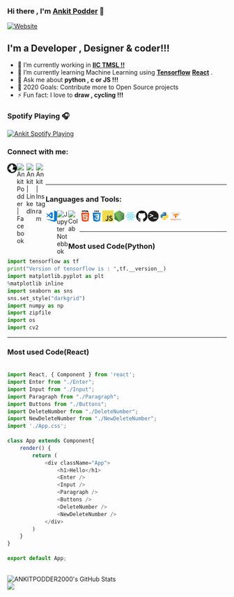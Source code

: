 ### Hi there , I'm [Ankit Podder](https://github.com/ANKITPODDER2000) 👋
[![Website](https://img.shields.io/website?label=ankitpodder.digital&style=for-the-badge&url=https%3A%2F%2Fankitpodder.digital)](https://ankitpodder2000.github.io/mysite/)

## I'm a Developer , Designer & coder!!!

- 🔭 I’m currently working in **[IIC TMSL !!](https://iictmsl.in/)**
- 🌱 I’m currently learning Machine Learning using **[Tensorflow](http://tensorflow.org/)** **[React](https://reactjs.org/)** .
- 💬 Ask me about **python , c or JS !!!**
- 🥅 2020 Goals: Contribute more to Open Source projects
- ⚡ Fun fact: I love to **draw , cycling !!!**

### Spotify Playing 🎧

[<img src="https://now-playing-codestackr.vercel.app/api/spotify-playing" alt="Ankit Spotify Playing" width="350" />](https://open.spotify.com/user/316aayv46w66n6f2xt3nbh5dr3hi)

### Connect with me:

[<img align="left" alt="ankitpodder.digital" width="22px" src="https://raw.githubusercontent.com/iconic/open-iconic/master/svg/globe.svg" />](http://ankitpodder.digital/)
[<img align="left" alt="Ankit Podder | Facebook" width="22px" src="https://cdn.jsdelivr.net/npm/simple-icons@v3/icons/facebook.svg" />](https://www.facebook.com/ankit.podder.0211)
[<img align="left" alt="Ankit | LinkedIn" width="22px" src="https://cdn.jsdelivr.net/npm/simple-icons@v3/icons/linkedin.svg" />](https://www.linkedin.com/in/ankit-podder-59156916a/)
[<img align="left" alt="Ankit | Instagram" width="22px" src="https://cdn.jsdelivr.net/npm/simple-icons@v3/icons/instagram.svg" />](https://www.instagram.com/ankitpodder211/)

<br />
<br />

*****************************

###  Languages and Tools:

<img align="left" alt="Visual Studio Code" width="26px" src="https://raw.githubusercontent.com/github/explore/80688e429a7d4ef2fca1e82350fe8e3517d3494d/topics/visual-studio-code/visual-studio-code.png" />
<img align="left" alt="Jupyter Notebbok" width="26px" src="https://upload.wikimedia.org/wikipedia/commons/thumb/3/38/Jupyter_logo.svg/518px-Jupyter_logo.svg.png" />
<img align="left" alt="Colab" width="26px" src="https://colab.research.google.com/img/colab_favicon_256px.png" />
<img align="left" alt="HTML5" width="26px" src="https://raw.githubusercontent.com/github/explore/80688e429a7d4ef2fca1e82350fe8e3517d3494d/topics/html/html.png" />
<img align="left" alt="CSS3" width="26px" src="https://raw.githubusercontent.com/github/explore/80688e429a7d4ef2fca1e82350fe8e3517d3494d/topics/css/css.png" />
<img align="left" alt="JavaScript" width="26px" src="https://raw.githubusercontent.com/github/explore/80688e429a7d4ef2fca1e82350fe8e3517d3494d/topics/javascript/javascript.png" />
<img align="left" alt="Nodejs" width="26px" src="https://raw.githubusercontent.com/github/explore/80688e429a7d4ef2fca1e82350fe8e3517d3494d/topics/nodejs/nodejs.png" />
<img align="left" alt="React" width="26px" src="https://raw.githubusercontent.com/github/explore/80688e429a7d4ef2fca1e82350fe8e3517d3494d/topics/react/react.png" />
<img align="left" alt="GitHub" width="26px" src="https://raw.githubusercontent.com/github/explore/78df643247d429f6cc873026c0622819ad797942/topics/github/github.png" />
<img align="left" alt="Terminal" width="26px" src="https://raw.githubusercontent.com/github/explore/80688e429a7d4ef2fca1e82350fe8e3517d3494d/topics/terminal/terminal.png" />
<img align="left" alt="Python" width="26px" src="https://raw.githubusercontent.com/github/explore/80688e429a7d4ef2fca1e82350fe8e3517d3494d/topics/python/python.png" />
<img align="left" alt="Tensorflow" width="26px" src="https://raw.githubusercontent.com/github/explore/80688e429a7d4ef2fca1e82350fe8e3517d3494d/topics/tensorflow/tensorflow.png" />

<br/><br/>
**************************************

### Most used Code(Python)

```python
import tensorflow as tf
print("Version of tensorflow is : ",tf.__version__)
import matplotlib.pyplot as plt
%matplotlib inline
import seaborn as sns
sns.set_style("darkgrid")
import numpy as np
import zipfile
import os
import cv2
``` 

**************************************

### Most used Code(React)

```javascript
  
import React, { Component } from 'react';
import Enter from "./Enter";
import Input from "./Input";
import Paragraph from "./Paragraph";
import Buttons from "./Buttons";
import DeleteNumber from "./DeleteNumber";
import NewDeleteNumber from "./NewDeleteNumber";
import './App.css';

class App extends Component{
    render() {
        return (
            <div className="App">
                <h1>Hello</h1>
                <Enter />
                <Input />
                <Paragraph />
                <Buttons />
                <DeleteNumber />
                <NewDeleteNumber />
            </div>
        )
    }
}

export default App;

```

<br />

<img alt="ANKITPODDER2000's GitHub Stats" src="https://github-readme-stats.codestackr.vercel.app/api?username=ANKITPODDER2000&show_icons=true&hide_border=true" />

<br/>
<img src="https://github-readme-stats.vercel.app/api/top-langs/?username=ANKITPODDER2000&show_icons=true&hide_border=true" />
